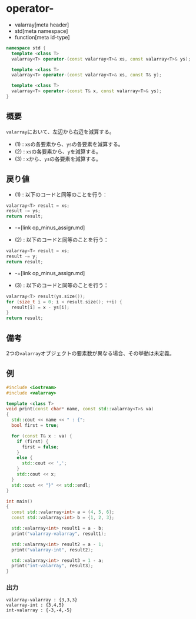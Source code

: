 # operator-
* valarray[meta header]
* std[meta namespace]
* function[meta id-type]

```cpp
namespace std {
  template <class T>
  valarray<T> operator-(const valarray<T>& xs, const valarray<T>& ys); // (1)

  template <class T>
  valarray<T> operator-(const valarray<T>& xs, const T& y);            // (2)

  template <class T>
  valarray<T> operator-(const T& x, const valarray<T>& ys);            // (3)
}
```

## 概要
`valarray`において、左辺から右辺を減算する。


- (1) : `xs`の各要素から、`ys`の各要素を減算する。
- (2) : `xs`の各要素から、`y`を減算する。
- (3) : `x`から、`ys`の各要素を減算する。


## 戻り値
- (1) : 以下のコードと同等のことを行う：

```cpp
valarray<T> result = xs;
result -= ys;
return result;
```
* -=[link op_minus_assign.md]


- (2) : 以下のコードと同等のことを行う：

```cpp
valarray<T> result = xs;
result -= y;
return result;
```
* -=[link op_minus_assign.md]


- (3) : 以下のコードと同等のことを行う：

```cpp
valarray<T> result(ys.size());
for (size_t i = 0; i < result.size(); ++i) {
  result[i] = x - ys[i];
}
return result;
```


## 備考
2つの`valarray`オブジェクトの要素数が異なる場合、その挙動は未定義。


## 例
```cpp example
#include <iostream>
#include <valarray>

template <class T>
void print(const char* name, const std::valarray<T>& va)
{
  std::cout << name << " : {";
  bool first = true;

  for (const T& x : va) {
    if (first) {
      first = false;
    }
    else {
      std::cout << ',';
    }
    std::cout << x;
  }
  std::cout << "}" << std::endl;
}

int main()
{
  const std::valarray<int> a = {4, 5, 6};
  const std::valarray<int> b = {1, 2, 3};

  std::valarray<int> result1 = a - b;
  print("valarray-valarray", result1);

  std::valarray<int> result2 = a - 1;
  print("valarray-int", result2);

  std::valarray<int> result3 = 1 - a;
  print("int-valarray", result3);
}
```

### 出力
```
valarray-valarray : {3,3,3}
valarray-int : {3,4,5}
int-valarray : {-3,-4,-5}
```


